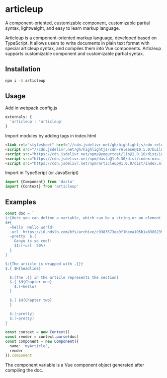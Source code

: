 # articleup

A component-oriented, customizable component, customizable partial syntax, lightweight, and easy to learn markup language.

Articleup is a component-oriented markup language, developed based on TypeScript. It allows users to write documents in plain text format with special articleup syntax, and compiles them into Vue components. Articleup supports customizable component and customizable partial syntax.

## Installation

```sh
npm i -S articleup
```

## Usage

Add in webpack.config.js

```JavaScript
externals: {
  'articleup': 'articleup'
}
```

Import modules by adding tags in index.html

```HTML
<link rel="stylesheet" href="//cdn.jsdelivr.net/gh/highlightjs/cdn-release@10.5.0/build/styles/default.min.css">
<script src="//cdn.jsdelivr.net/gh/highlightjs/cdn-release@10.5.0/build/highlight.min.js"></script>
<script src="https://cdn.jsdelivr.net/npm/@yogurtcat/lib@1.0.10/dist/index.min.js"></script>
<script src="https://cdn.jsdelivr.net/npm/dasta@1.0.30/dist/index.min.js"></script>
<script src="https://cdn.jsdelivr.net/npm/articleup@1.0.0/dist/index.min.js"></script>
```

Import in TypeScript (or JavaScript)

```TypeScript
import {Component} from 'dasta'
import {Context} from 'articleup'
```

## Examples

```TypeScript
const doc = `
$:{Here you can define a variable, which can be a string or an element. Multiple lines should be wrapped with .{}}
$#{
  ~hello  Hello world!
  ~url  https://i0.hdslb.com/bfs/archive/c9383573ee0f1beea105b1a83862357d88210388.jpg
  ~pretty  $.{
    Ganyu is so cool!
    $I:(~url  50%)
  }
}

$:{The article is wrapped with .{}}
$.{ $H{headline}

  $:{The .{} in the article represents the section}
  $.{ $H{Chapter one}
    $:(~hello)
  }

  $.{ $H{Chapter two}
  }

  $:(~pretty)
  $:(~pretty)
}
`
const context = new Context()
const render = context.parse(doc)
const component = new Component({
  name: 'myArticle',
  render
}).component
```

The component variable is a Vue component object generated after compiling the doc.
